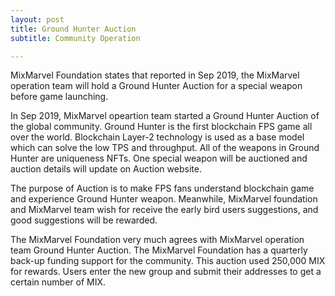 ```yaml
---
layout: post
title: Ground Hunter Auction
subtitle: Community Operation

---
```


MixMarvel Foundation states that reported in Sep 2019, the MixMarvel operation team will hold a Ground Hunter Auction for a special weapon before game launching.

In Sep 2019, MixMarvel opeartion team started a Ground Hunter Auction of the global community. Ground Hunter is the first blockchain FPS game all over the world. Blockchain Layer-2 technology is used as a base model which can solve the low TPS and throughput. All of the weapons in Ground Hunter are uniqueness NFTs. One special weapon will be auctioned and auction details will update on Auction website. 

The purpose of Auction is to make FPS fans understand blockchain game and experience Ground Hunter weapon. Meanwhile, MixMarvel foundation and MixMarvel team wish for receive the early bird users suggestions, and good suggestions will be rewarded. 

The MixMarvel Foundation very much agrees with MixMarvel operation team Ground Hunter Auction. The MixMarvel Foundation has a quarterly back-up funding support for the community. This auction used 250,000 MIX for rewards. Users enter the new group and submit their addresses to get a certain number of MIX.

